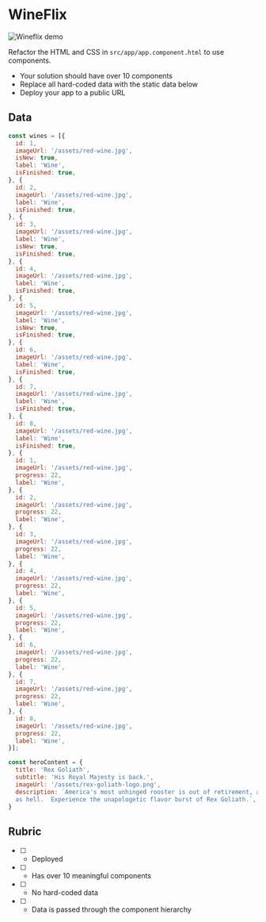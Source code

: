 # WineFlix

![Wineflix demo](./wineflix.jpg)

Refactor the HTML and CSS in `src/app/app.component.html` to use components.

* Your solution should have over 10 components
* Replace all hard-coded data with the static data below
* Deploy your app to a public URL

## Data

```js
const wines = [{
  id: 1,
  imageUrl: '/assets/red-wine.jpg',
  isNew: true,
  label: 'Wine',
  isFinished: true,
}, {
  id: 2,
  imageUrl: '/assets/red-wine.jpg',
  label: 'Wine',
  isFinished: true,
}, {
  id: 3,
  imageUrl: '/assets/red-wine.jpg',
  label: 'Wine',
  isNew: true,
  isFinished: true,
}, {
  id: 4,
  imageUrl: '/assets/red-wine.jpg',
  label: 'Wine',
  isFinished: true,
}, {
  id: 5,
  imageUrl: '/assets/red-wine.jpg',
  label: 'Wine',
  isNew: true,
  isFinished: true,
}, {
  id: 6,
  imageUrl: '/assets/red-wine.jpg',
  label: 'Wine',
  isFinished: true,
}, {
  id: 7,
  imageUrl: '/assets/red-wine.jpg',
  label: 'Wine',
  isFinished: true,
}, {
  id: 8,
  imageUrl: '/assets/red-wine.jpg',
  label: 'Wine',
  isFinished: true,
}, {
  id: 1,
  imageUrl: '/assets/red-wine.jpg',
  progress: 22,
  label: 'Wine',
}, {
  id: 2,
  imageUrl: '/assets/red-wine.jpg',
  progress: 22,
  label: 'Wine',
}, {
  id: 3,
  imageUrl: '/assets/red-wine.jpg',
  progress: 22,
  label: 'Wine',
}, {
  id: 4,
  imageUrl: '/assets/red-wine.jpg',
  progress: 22,
  label: 'Wine',
}, {
  id: 5,
  imageUrl: '/assets/red-wine.jpg',
  progress: 22,
  label: 'Wine',
}, {
  id: 6,
  imageUrl: '/assets/red-wine.jpg',
  progress: 22,
  label: 'Wine',
}, {
  id: 7,
  imageUrl: '/assets/red-wine.jpg',
  progress: 22,
  label: 'Wine',
}, {
  id: 8,
  imageUrl: '/assets/red-wine.jpg',
  progress: 22,
  label: 'Wine',
}];
```

```js
const heroContent = {
  title: 'Rex Goliath',
  subtitle: 'His Royal Majesty is back.',
  imageUrl: '/assets/rex-goliath-logo.png',
  description: `America's most unhinged rooster is out of retirement, and this time? He's mad
  as hell.  Experience the unapologetic flavor burst of Rex Goliath.`,
}
```

## Rubric

* [ ] - Deployed
* [ ] - Has over 10 meaningful components
* [ ] - No hard-coded data
* [ ] - Data is passed through the component hierarchy
